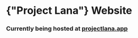 # {"Project Lana"} Website
### Currently being hosted at [projectlana.app](https://www.projectlana.app/)
